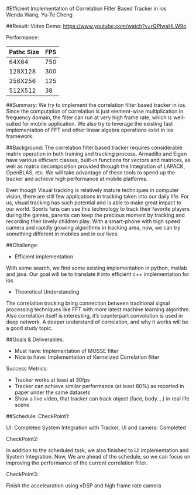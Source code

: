 #Efficient Implementation of Correlation Filter Based Tracker in ios 	 
Wenda Wang, Yu-Te Cheng	

##Result:
Video Demo: https://www.youtube.com/watch?v=rQPlwaHLW9o

Performance:

| Pathc Size | FPS |
| ---------- | --- |
| 64X64      | 750 |
| 128X128    | 300 |
| 256X256    | 125 |
| 512X512    | 38  |
											
##Summary: 
We try to implement the correlation filter based tracker in ios. Since the computation of correlation is just element-wise multiplication in frequency domain, the filter can run at very high frame rate, which is well-suited for mobile application. We also try to leverage the existing fast implementation of FFT and other linear algebra operations exist in ios framework.
					
##Background: 
The correlation filter based tracker requires considerable matrix operation in both training and tracking process. Armadillo and Eigen have various efficient classes, built-in functions for vectors and matrices, as well as matrix decomposition provided through the integration of LAPACK, OpenBLAS, etc. We will take advantage of these tools to speed up the tracker and achieve high performance at mobile platforms. 

Even though Visual tracking is relatively mature techniques in computer vision, there are still few applications in tracking taken into our daily life. For us, visual tracking has such potential and is able to make great impact to our world. Sports fans can use this technology to track their favorite players during the games, parents can keep the precious moment by tracking and recording their lovely children play. With a smart-phone with high speed camera and rapidly growing algorithms in tracking area, now, we can try something different in mobiles and in our lives.
					
##Challenge:
- Efficient implementation 

With some search, we find some existing implementation in python, matlab and java. Our goal will be to translate it into efficient c++ implementation for ios

- Theoretical Understanding

The correlation tracking bring connection between traditional signal processing techniques like FFT with more latest machine learning algorithm. Also correlation itself is interesting, it’s counterpart convolution is used in deep network. A deeper understand of correlation, and why it works will be a good study topic.

##Goals & Deliverables:
- Must have: Implementation of MOSSE filter
- Nice to have: Implementation of Kernelized Correlation filter

Success Metrics:
- Tracker works at least at 30fps
- Tracker can achieve similar performance (at least 80%) as reported in paper under the same datasets
- Show a live video, that tracker can track object (face, body….) in real life scene  		 							

##Schedule: 
CheckPoint1:

UI: Completed 
System Integration with Tracker, UI and camera: Completed

CheckPoint2:

In addition to the scheduled task, we also finished to UI implementation and System Integration. Now, We are ahead of the schedule, so we can focus on improving the performance of the current correlation filter.

CheckPoint3:

Finish the accelearation using vDSP and high frame rate camera




						
					 				
			
		

